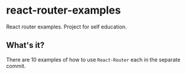 # react-router-examples
React router examples. Project for self education.

## What's it?
There are 10 examples of how to use `React-Router` each in the separate commit.
